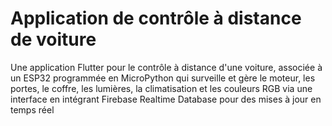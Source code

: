 # Application de contrôle à distance de voiture

Une application Flutter pour le contrôle à distance d'une voiture, associée à un ESP32 programmée en MicroPython qui surveille et gère le moteur, les portes, le coffre, les lumières, la climatisation et les couleurs RGB via une interface en intégrant Firebase Realtime
Database pour des mises à jour en temps réel
